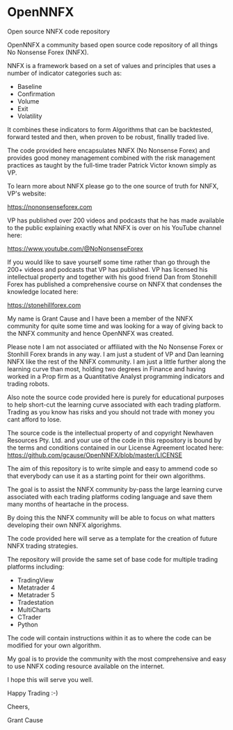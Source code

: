 # OpenNNFX
Open source NNFX code repository

OpenNNFX a community based open source code repository of all things No Nonsense Forex (NNFX).

NNFX is a framework based on a set of values and principles that uses a number of indicator 
categories such as:
- Baseline
- Confirmation
- Volume
- Exit
- Volatility

It combines these indicators to form Algorithms that can be backtested, forward tested and 
then, when proven to be robust, finallly traded live.

The code provided here encapsulates NNFX (No Nonsense Forex) and provides good money management 
combined with the risk management practices as taught by the full-time trader Patrick Victor 
known simply as VP.

To learn more about NNFX please go to the one source of truth for NNFX, VP's website:

https://nononsenseforex.com

VP has published over 200 videos and podcasts that he has made available to the public explaining 
exactly what NNFX is over on his YouTube channel here:

https://www.youtube.com/@NoNonsenseForex

If you would like to save yourself some time rather than go through the 200+ videos and podcasts 
that VP has published. VP has licensed his intellectual property and together with his good friend 
Dan from Stonehill Forex has published a comprehensive course on NNFX that condenses the knowledge 
located here:

https://stonehillforex.com

My name is Grant Cause and I have been a member of the NNFX community for quite some time and was
looking for a way of giving back to the NNFX community and hence OpenNNFX was created.

Please note I am not associated or affiliated with the No Nonsense Forex or Stonhill Forex brands 
in any way. I am just a student of VP and Dan learning NNFX like the rest of the NNFX community.
I am just a little further along the learning curve than most, holding two degrees in Finance and 
having worked in a Prop firm as a Quantitative Analyst programming indicators and trading robots.

Also note the source code provided here is purely for educational purposes to help short-cut the 
learning curve associated with each trading platform. Trading as you know has risks and you should
not trade with money you cant afford to lose.

The source code is the intellectual property of and copyright Newhaven Resources Pty. Ltd. and your 
use of the code in this repository is bound by the terms and conditions contained in our 
License Agreement located here:
https://github.com/gcause/OpenNNFX/blob/master/LICENSE

The aim of this repository is to write simple and easy to ammend code so that everybody 
can use it as a starting point for their own algorithms.

The goal is to assist the NNFX community by-pass the large learning curve associated with each
trading platforms coding language and save them many months of heartache in the process.

By doing this the NNFX community will be able to focus on what matters developing their own NNFX
algorighms.

The code provided here will serve as a template for the creation of future NNFX trading strategies.

The repository will provide the same set of base code for multiple trading platforms including:

- TradingView
- Metatrader 4
- Metatrader 5
- Tradestation
- MultiCharts
- CTrader
- Python

The code will contain instructions within it as to where the code can be modified for your own
algorithm.

My goal is to provide the community with the most comprehensive and easy to use NNFX coding resource 
available on the internet.

I hope this will serve you well.

Happy Trading :-)

Cheers,

Grant Cause
